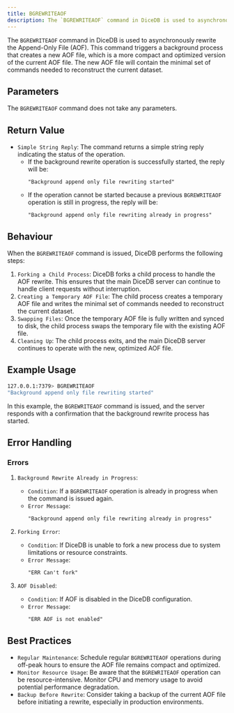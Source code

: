```yaml
---
title: BGREWRITEAOF
description: The `BGREWRITEAOF` command in DiceDB is used to asynchronously rewrite the Append-Only File (AOF). This command triggers a background process that creates a new AOF file, which is a more compact and optimized version of the current AOF file. The new AOF file will contain the minimal set of commands needed to reconstruct the current dataset.
---
```


The `BGREWRITEAOF` command in DiceDB is used to asynchronously rewrite the Append-Only File (AOF). This command triggers a background process that creates a new AOF file, which is a more compact and optimized version of the current AOF file. The new AOF file will contain the minimal set of commands needed to reconstruct the current dataset.

## Parameters

The `BGREWRITEAOF` command does not take any parameters.

## Return Value

- `Simple String Reply`: The command returns a simple string reply indicating the status of the operation.
  - If the background rewrite operation is successfully started, the reply will be:
    ```
    "Background append only file rewriting started"
    ```
  - If the operation cannot be started because a previous `BGREWRITEAOF` operation is still in progress, the reply will be:
    ```
    "Background append only file rewriting already in progress"
    ```

## Behaviour

When the `BGREWRITEAOF` command is issued, DiceDB performs the following steps:

1. `Forking a Child Process`: DiceDB forks a child process to handle the AOF rewrite. This ensures that the main DiceDB server can continue to handle client requests without interruption.
2. `Creating a Temporary AOF File`: The child process creates a temporary AOF file and writes the minimal set of commands needed to reconstruct the current dataset.
3. `Swapping Files`: Once the temporary AOF file is fully written and synced to disk, the child process swaps the temporary file with the existing AOF file.
4. `Cleaning Up`: The child process exits, and the main DiceDB server continues to operate with the new, optimized AOF file.

## Example Usage

```sh
127.0.0.1:7379> BGREWRITEAOF
"Background append only file rewriting started"
```

In this example, the `BGREWRITEAOF` command is issued, and the server responds with a confirmation that the background rewrite process has started.

## Error Handling

### Errors

1. `Background Rewrite Already in Progress`:

   - `Condition`: If a `BGREWRITEAOF` operation is already in progress when the command is issued again.
   - `Error Message`:
     ```
     "Background append only file rewriting already in progress"
     ```

2. `Forking Error`:

   - `Condition`: If DiceDB is unable to fork a new process due to system limitations or resource constraints.
   - `Error Message`:
     ```
     "ERR Can't fork"
     ```

3. `AOF Disabled`:

   - `Condition`: If AOF is disabled in the DiceDB configuration.
   - `Error Message`:
     ```
     "ERR AOF is not enabled"
     ```

## Best Practices

- `Regular Maintenance`: Schedule regular `BGREWRITEAOF` operations during off-peak hours to ensure the AOF file remains compact and optimized.
- `Monitor Resource Usage`: Be aware that the `BGREWRITEAOF` operation can be resource-intensive. Monitor CPU and memory usage to avoid potential performance degradation.
- `Backup Before Rewrite`: Consider taking a backup of the current AOF file before initiating a rewrite, especially in production environments.
